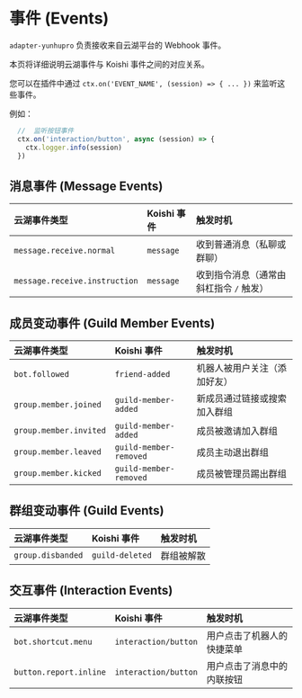 # 事件 (Events)

`adapter-yunhupro` 负责接收来自云湖平台的 Webhook 事件。

本页将详细说明云湖事件与 Koishi 事件之间的对应关系。

您可以在插件中通过 `ctx.on('EVENT_NAME', (session) => { ... })` 来监听这些事件。

例如：
```ts
  //  监听按钮事件
  ctx.on('interaction/button', async (session) => {
    ctx.logger.info(session)
  })
```

## 消息事件 (Message Events)

| 云湖事件类型                  | Koishi 事件 | 触发时机                                |
| :---------------------------- | :---------- | :-------------------------------------- |
| `message.receive.normal`      | `message`   | 收到普通消息（私聊或群聊）              |
| `message.receive.instruction` | `message`   | 收到指令消息（通常由斜杠指令 `/` 触发） |

## 成员变动事件 (Guild Member Events)

| 云湖事件类型           | Koishi 事件            | 触发时机                     |
| :--------------------- | :--------------------- | :--------------------------- |
| `bot.followed`         | `friend-added`         | 机器人被用户关注（添加好友） |
| `group.member.joined`  | `guild-member-added`   | 新成员通过链接或搜索加入群组 |
| `group.member.invited` | `guild-member-added`   | 成员被邀请加入群组           |
| `group.member.leaved`  | `guild-member-removed` | 成员主动退出群组             |
| `group.member.kicked`  | `guild-member-removed` | 成员被管理员踢出群组         |

## 群组变动事件 (Guild Events)

| 云湖事件类型      | Koishi 事件     | 触发时机   |
| :---------------- | :-------------- | :--------- |
| `group.disbanded` | `guild-deleted` | 群组被解散 |

## 交互事件 (Interaction Events)

| 云湖事件类型           | Koishi 事件          | 触发时机                   |
| :--------------------- | :------------------- | :------------------------- |
| `bot.shortcut.menu`    | `interaction/button` | 用户点击了机器人的快捷菜单 |
| `button.report.inline` | `interaction/button` | 用户点击了消息中的内联按钮 |

